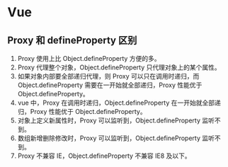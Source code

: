 # Vue

## Proxy 和 defineProperty 区别

1. Proxy 使用上比 Object.defineProperty 方便的多。
2. Proxy 代理整个对象，Object.defineProperty 只代理对象上的某个属性。
3. 如果对象内部要全部递归代理，则 Proxy 可以只在调用时递归，而 Object.defineProperty 需要在一开始就全部递归，Proxy 性能优于 Object.defineProperty。
4. vue 中，Proxy 在调用时递归，Object.defineProperty 在一开始就全部递归，Proxy 性能优于 Object.defineProperty。
5. 对象上定义新属性时，Proxy 可以监听到，Object.defineProperty 监听不到。
6. 数组新增删除修改时，Proxy 可以监听到，Object.defineProperty 监听不到。
7. Proxy 不兼容 IE，Object.defineProperty 不兼容 IE8 及以下。
